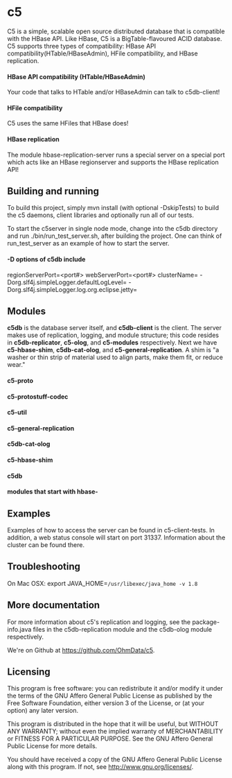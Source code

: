 c5
================

C5 is a simple, scalable open source distributed database that is compatible with the HBase API. 
Like HBase, C5 is a BigTable-flavoured ACID database. 
C5 supports three types of compatibility: HBase API compatibility(HTable/HBaseAdmin), HFile compatibility, and HBase replication.

#### HBase API compatibility (HTable/HBaseAdmin)
Your code that talks to HTable and/or HBaseAdmin can talk to c5db-client!

#### HFile compatibility
C5 uses the same HFiles that HBase does!

#### HBase replication
The module hbase-replication-server runs a special server on a special port which acts like an HBase regionserver and supports
the HBase replication API!

Building and running
--------------------
To build this project, simply mvn install (with optional -DskipTests) to build the c5 daemons, client libraries and
optionally run all of our tests.

To start the c5server in single node mode, change into the 
c5db directory and run ./bin/run_test_server.sh, after building the project.
One can think of run_test_server as an example of how to start the server.

#### -D options of c5db include
regionServerPort=<port#>
webServerPort=<port#>
clusterName=<The name of the cluster>
-Dorg.slf4j.simpleLogger.defaultLogLevel=<log level>
-Dorg.slf4j.simpleLogger.log.org.eclipse.jetty=<log level>

Modules
-------
__c5db__ is the database server itself, and __c5db-client__ is the client.
The server makes use of replication, logging, and module structure; this code resides in
__c5db-replicator__, __c5-olog__, and __c5-modules__ respectively. Next we have __c5-hbase-shim__,
__c5db-cat-olog__, and __c5-general-replication__. A shim is "a washer or thin strip of material
used to align parts, make them fit, or reduce wear."

#### c5-proto

#### c5-protostuff-codec

#### c5-util

#### c5-general-replication

#### c5db-cat-olog

#### c5-hbase-shim

#### c5db

#### modules that start with hbase-

Examples
--------
Examples of how to access the server can be found in c5-client-tests. In 
addition, a web status console will start on port 31337. Information about
the cluster can be found there.

Troubleshooting
---------------
On Mac OSX:
export JAVA_HOME=`/usr/libexec/java_home -v 1.8`

More documentation
------------------
For more information about c5's replication and logging, see the package-info.java files in the c5db-replication module
and the c5db-olog module respectively.

We're on Github at https://github.com/OhmData/c5.

Licensing
---------
This program is free software: you can redistribute it and/or modify it under the terms of the GNU Affero General Public
License as published by the Free Software Foundation, either version 3 of the License, or (at your option) any later version.

This program is distributed in the hope that it will be useful, but WITHOUT ANY WARRANTY; without even the implied warranty of
MERCHANTABILITY or FITNESS FOR A PARTICULAR PURPOSE. See the GNU Affero General Public License for more details.

You should have received a copy of the GNU Affero General Public License along with this program.  If not, see http://www.gnu.org/licenses/.
